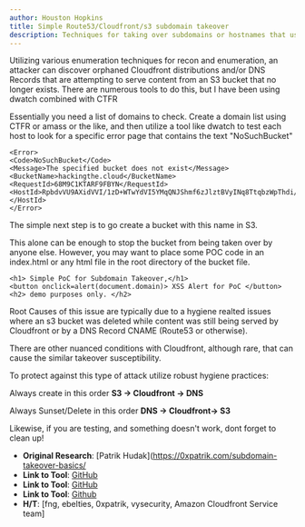 ```yaml
---
author: Houston Hopkins
title: Simple Route53/Cloudfront/s3 subdomain takeover
description: Techniques for taking over subdomains or hostnames that use Cloudfront and/or a DNS record to serve content from Amazone S3
---
```


Utilizing various enumeration techniques for recon and enumeration, an attacker can discover orphaned Cloudfront distributions and/or DNS Records that are attempting to serve content from an S3 bucket that no longer exists. There are numerous tools to do this, but I have been using dwatch combined with CTFR 

Essentially you need a list of domains to check. Create a domain list using CTFR or amass or the like, and then utilize a tool like dwatch to test each host to look for a specific error page that contains the text "NoSuchBucket"

```
<Error>
<Code>NoSuchBucket</Code>
<Message>The specified bucket does not exist</Message>
<BucketName>hackingthe.cloud</BucketName>
<RequestId>68M9C1KTARF9FBYN</RequestId>
<HostId>RpbdvVU9AXidVVI/1zD+WTwYdVI5YMqQNJShmf6zJlztBVyINq8TtqbzWpThdi/LivlOWRVCPVs=</HostId>
</Error>
```

The simple next step is to go create a bucket with this name in S3. 

This alone can be enough to stop the bucket from being taken over by anyone else. However, you may want to place some POC code in an index.html or any html file in the root directory of the bucket file.

```
<h1> Simple PoC for Subdomain Takeover,</h1>
<button onclick=alert(document.domain)> XSS Alert for PoC </button>
<h2> demo purposes only. </h2> 
```

Root Causes of this issue are typically due to a hygiene realted issues where an s3 bucket was deleted while content was still being served by Cloudfront or by a DNS Record CNAME (Route53 or otherwise).  

There are other nuanced conditions with Cloudfront, although rare, that can cause the similar takeover susceptibility.

To protect against this type of attack utilize robust hygiene practices:

Always create in this order **S3 -> Cloudfront -> DNS**

Always Sunset/Delete in this order **DNS -> Cloudfront-> S3**

Likewise, if you are testing, and something doesn't work, dont forget to clean up!



* **Original Research**: [Patrik Hudak](https://0xpatrik.com/subdomain-takeover-basics/
* **Link to Tool**: [GitHub](https://github.com/houey/dwatch)
* **Link to Tool**: [GitHub](https://github.com/UnaPibaGeek/ctfr)
* **Link to Tool**: [Github](https://github.com/OWASP/Amass)
* **H/T**: [fng, ebelties, 0xpatrik, vysecurity, Amazon Cloudfront Service team]

